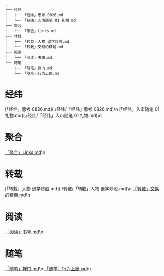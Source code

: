 ```text
.
├── 经纬
│   ├── 「经纬」思考 0826.md
│   └── 「经纬」入市随笔 01 礼物.md
├── 聚合
│   └── 「聚合」Links.md
├── 转载
│   ├── 「转载」人物 退学炒股.md
│   └── 「转载」交易的精髓.md
├── 阅读
│   └── 「阅读」书单.md
└── 随笔
    ├── 「随笔」禅门.md
    └── 「随笔」行为上瘾.md

```
# 经纬
[「经纬」思考 0826.md](./经纬/「经纬」思考 0826.md)\n
[「经纬」入市随笔 01 礼物.md](./经纬/「经纬」入市随笔 01 礼物.md)\n
# 聚合
[「聚合」Links.md](./聚合/「聚合」Links.md)\n
# 转载
[「转载」人物 退学炒股.md](./转载/「转载」人物 退学炒股.md)\n
[「转载」交易的精髓.md](./转载/「转载」交易的精髓.md)\n
# 阅读
[「阅读」书单.md](./阅读/「阅读」书单.md)\n
# 随笔
[「随笔」禅门.md](./随笔/「随笔」禅门.md)\n
[「随笔」行为上瘾.md](./随笔/「随笔」行为上瘾.md)\n
